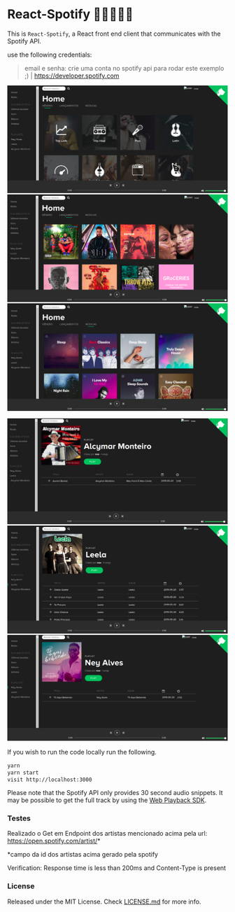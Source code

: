 # React-Spotify 🎼🎺🎸🎻🎤

This is `React-Spotify`, a React front end client that communicates with the Spotify API.

use the following credentials:

> email e senha: crie uma conta no spotify api para rodar este exemplo ;) | https://developer.spotify.com

![alt text](https://github.com/crisgit/react-spotify/blob/master/home.png "Home")
![alt text](https://github.com/crisgit/react-spotify/blob/master/lancamento.png "Lançamento")
![alt text](https://github.com/crisgit/react-spotify/blob/master/music.png "Músicas")

![alt text](https://github.com/crisgit/react-spotify/blob/master/alcymarMonteiro.png "Alcymar Monteiro")
![alt text](https://github.com/crisgit/react-spotify/blob/master/leela.png "Leela")
![alt text](https://github.com/crisgit/react-spotify/blob/master/neyAlves.png "Ney Alves")

If you wish to run the code locally run the following.

```
yarn
yarn start
visit http://localhost:3000
```

Please note that the Spotify API only provides 30 second audio snippets. It may be possible to get the full track by using the [Web Playback SDK](https://beta.developer.spotify.com/documentation/web-playback-sdk/).


### Testes

Realizado o Get em Endpoint dos artistas mencionado acima pela url: https://open.spotify.com/artist/*

*campo da id dos artistas acima gerado pela spotify

Verification: Response time is less than 200ms and Content-Type is present

### License

Released under the MIT License. Check [LICENSE.md](https://github.com/crisgit/react-spotify/blob/master/LICENSE) for more info.
